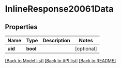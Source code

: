 # InlineResponse20061Data

## Properties
Name | Type | Description | Notes
------------ | ------------- | ------------- | -------------
**uid** | **bool** |  | [optional] 

[[Back to Model list]](../README.md#documentation-for-models) [[Back to API list]](../README.md#documentation-for-api-endpoints) [[Back to README]](../README.md)


